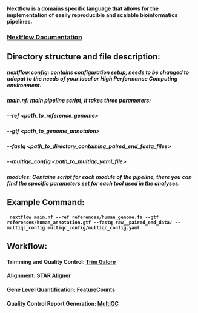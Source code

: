 #### Nextflow is a domains specific language that allows for the implementation of easily reproducible and scalable bioinformatics pipelines. 

### [Nextflow Documentation](https://www.nextflow.io/docs/latest/index.html)


## Directory structure and file description:


##### nextflow.config: contains configuration setup, needs to be changed to adapat to the needs of your local or High Performance Computing environment.


##### main.nf: main pipeline script, it takes three parameters:

   ##### --ref <path_to_reference_genome>
   ##### --gtf <path_to_genome_annotaion>
   ##### --fastq <path_to_directory_containing_paired_end_fastq_files>
   ##### --multiqc_config <path_to_multiqc_yaml_file>
   

 ##### modules: Contains script for each module of the pipeline, there you can find the specific parameters set for each tool used in the analyses.
         
 ## Example Command:
 
 #### ` nextflow main.nf --ref references/human_genome.fa --gtf references/human_annotation.gtf --fastq raw__paired_end_data/ --multiqc_config multiqc_config/multiqc_config.yaml`
 

 
 ## Workflow:
 
 #### Trimming and Quality Control: [Trim Galore](https://www.bioinformatics.babraham.ac.uk/projects/trim_galore/)
 
 #### Alignment: [STAR Aligner](https://github.com/alexdobin/STAR)
 
 #### Gene Level Quantification: [FeatureCounts](https://academic.oup.com/bioinformatics/article/30/7/923/232889)
 
 #### Quality Control Report Generation: [MultiQC](https://multiqc.info/)
